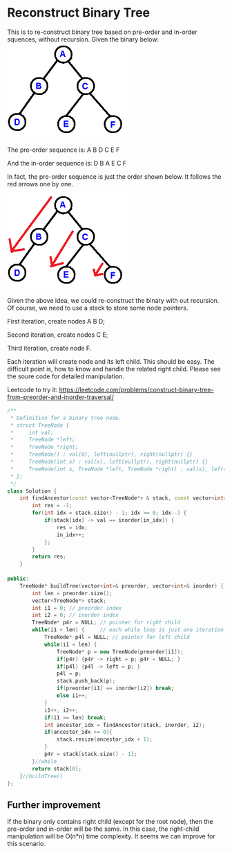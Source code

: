 # Reconstruct Binary Tree
This is to re-construct binary tree based on pre-order and in-order squences, without recursion. Given the binary below:
![](images/binaryTreeInit.jpg)

The pre-order sequence is: A B D C E F

And the in-order sequence is: D B A E C F

In fact, the pre-order sequence is just the order shown below. It follows the red arrows one by one.

![](images/binaryTreeInitArrow.jpg)

Given the above idea, we could re-construct the binary with out recursion. Of course, we need to use a stack to store some node pointers.

First iteration, create nodes A B D;

Second iteration, create nodes C E;

Third iteration, create node F.

Each iteration will create node and its left child. This should be easy. The difficult point is, how to know and handle the related right child. Please see the soure code for detailed manipulation.

Leetcode to try it: https://leetcode.com/problems/construct-binary-tree-from-preorder-and-inorder-traversal/

```cpp
/**
 * Definition for a binary tree node.
 * struct TreeNode {
 *     int val;
 *     TreeNode *left;
 *     TreeNode *right;
 *     TreeNode() : val(0), left(nullptr), right(nullptr) {}
 *     TreeNode(int x) : val(x), left(nullptr), right(nullptr) {}
 *     TreeNode(int x, TreeNode *left, TreeNode *right) : val(x), left(left), right(right) {}
 * };
 */
class Solution {
    int findAncestor(const vector<TreeNode*> & stack, const vector<int>& inorder, int& in_idx){
        int res = -1;
        for(int idx = stack.size() - 1; idx >= 0; idx--) {
            if(stack[idx] -> val == inorder[in_idx]) {
                res = idx;
                in_idx++;
            };
        }
        return res;
    }
    
public:
    TreeNode* buildTree(vector<int>& preorder, vector<int>& inorder) {
        int len = preorder.size();
        vector<TreeNode*> stack;
        int i1 = 0; // preorder index
        int i2 = 0; // inorder index
        TreeNode* p4r = NULL; // pointer for right child
        while(i1 < len) {     // each while loop is just one iteration mentioned above.
            TreeNode* p4l = NULL; // pointer for left child
            while(i1 < len) {
                TreeNode* p = new TreeNode(preorder[i1]);
                if(p4r) {p4r -> right = p; p4r = NULL; }
                if(p4l) {p4l -> left = p; }
                p4l = p;
                stack.push_back(p);
                if(preorder[i1] == inorder[i2]) break;
                else i1++;
            }
            i1++, i2++;
            if(i1 >= len) break;
            int ancestor_idx = findAncestor(stack, inorder, i2);
            if(ancestor_idx >= 0){
                stack.resize(ancestor_idx + 1);
            }
            p4r = stack[stack.size() - 1];
        }//while
        return stack[0];
    }//buildTree()
};
```

## Further improvement
If the binary only contains right child (except for the root node), then the pre-order and in-order will be the same. In this case, the right-child manipulation will be O(n\*n) time complexity. It seems we can improve for this scenario.

